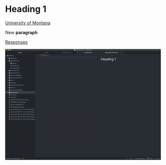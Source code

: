 # Heading 1
[University of Montana](https://www.umt.edu/)

New **paragraph**

[Responses](./responses.txt)

![Screenshot](./images/screenshot.png)
